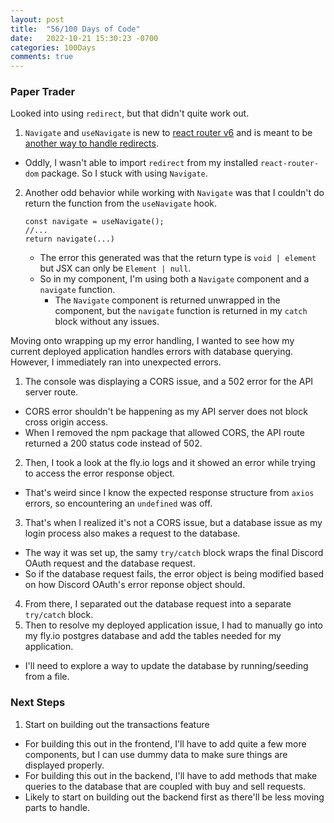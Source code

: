 ```yaml
---
layout: post
title:  "56/100 Days of Code"
date:   2022-10-21 15:30:23 -0700
categories: 100Days
comments: true
---
```


### Paper Trader

Looked into using `redirect`, but that didn't quite work out.
1. `Navigate` and `useNavigate` is new to [react router v6](https://reactrouter.com/en/main/components/navigate) and is meant to be [another way to handle redirects](https://reactrouter.com/en/main/upgrading/v5).
  - Oddly, I wasn't able to import `redirect` from my installed `react-router-dom` package. So I stuck with using `Navigate`.
2. Another odd behavior while working with `Navigate` was that I couldn't do return the function from the `useNavigate` hook.
    ~~~~
    const navigate = useNavigate();
    //...
    return navigate(...)
    ~~~~
    - The error this generated was that the return type is `void | element` but JSX can only be `Element | null`.
    - So in my component, I'm using both a `Navigate` component and a `navigate` function.
      - The `Navigate` component is returned unwrapped in the component, but the `navigate` function is returned in my `catch` block without any issues.

Moving onto wrapping up my error handling, I wanted to see how my current deployed application handles errors with database querying. However, I immediately ran into unexpected errors.
1. The console was displaying a CORS issue, and a 502 error for the API server route.
  - CORS error shouldn't be happening as my API server does not block cross origin access.
  - When I removed the npm package that allowed CORS, the API route returned a 200 status code instead of 502.
2. Then, I took a look at the fly.io logs and it showed an error while trying to access the error response object.
  - That's weird since I know the expected response structure from `axios` errors, so encountering an `undefined` was off.
3. That's when I realized it's not a CORS issue, but a database issue as my login process also makes a request to the database.
  - The way it was set up, the samy `try/catch` block wraps the final Discord OAuth request and the database request.
  - So if the database request fails, the error object is being modified based on how Discord OAuth's error reponse object should.
4. From there, I separated out the database request into a separate `try/catch` block.
5. Then to resolve my deployed application issue, I had to manually go into my fly.io postgres database and add the tables needed for my application.
  - I'll need to explore a way to update the database by running/seeding from a file. 

### Next Steps
1. Start on building out the transactions feature
  - For building this out in the frontend, I'll have to add quite a few more components, but I can use dummy data to make sure things are displayed properly.
  - For building this out in the backend, I'll have to add methods that make queries to the database that are coupled with buy and sell requests.
  - Likely to start on building out the backend first as there'll be less moving parts to handle. 
